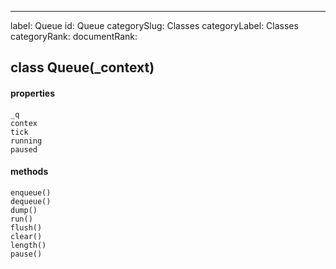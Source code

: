 ---
label: Queue
id: Queue
categorySlug: Classes
categoryLabel: Classes
categoryRank: 
documentRank:

## class Queue(_context)  
#### properties  
    _q  
    contex  
    tick  
    running  
    paused  
#### methods  
    enqueue()  
    dequeue()  
    dump()  
    run()  
    flush()  
    clear()  
    length()  
    pause()  